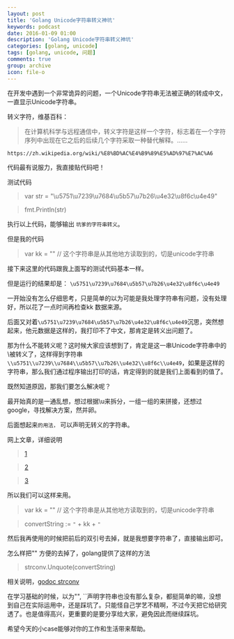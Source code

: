 ```yaml
---
layout: post
title: 'Golang Unicode字符串转义神坑'
keywords: podcast
date: 2016-01-09 01:00
description: 'Golang Unicode字符串转义神坑'
categories: [golang, unicode]
tags: [golang, unicode, 问题]
comments: true
group: archive
icon: file-o
---
```


在开发中遇到一个非常诡异的问题，一个Unicode字符串无法被正确的转成中文，一直显示Unicode字符串。

转义字符，维基百科：

>在计算机科学与远程通信中，转义字符是这样一个字符，标志着在一个字符序列中出现在它之后的后续几个字符采取一种替代解释。......

`https://zh.wikipedia.org/wiki/%E8%BD%AC%E4%B9%89%E5%AD%97%E7%AC%A6`

<!-- more -->

代码最有说服力，我直接贴代码吧！

测试代码

> var str = "\u5751\u7239\u7684\u5b57\u7b26\u4e32\u8f6c\u4e49"

> fmt.Println(str)

执行以上代码，能够输出 `坑爹的字符串转义`。

但是我的代码

> var kk = "" // 这个字符串是从其他地方读取到的，切是unicode字符串

接下来这里的代码跟我上面写的测试代码基本一样。

但是运行的结果却是： `\u5751\u7239\u7684\u5b57\u7b26\u4e32\u8f6c\u4e49`

一开始没有怎么仔细思考，只是简单的以为可能是我处理字符串有问题，没有处理好，所以花了一点时间再检查kk 数据来源。

后面又对着`\u5751\u7239\u7684\u5b57\u7b26\u4e32\u8f6c\u4e49`沉思，突然想起来，他元数据是这样的，我打印不了中文，那肯定是转义出问题了。

那为什么不能转义呢？这时候大家应该想到了，肯定是这一串Unicode字符串中的\被转义了，这样得到字符串`\\u5751\\u7239\\u7684\\u5b57\\u7b26\\u4e32\\u8f6c\\u4e49`，如果是这样的字符串，那么我们通过程序输出打印的话，肯定得到的就是我们上面看到的值了。

既然知道原因，那我们要怎么解决呢？

最开始真的是一通乱想，想过根据\u来拆分，一组一组的来拼接，还想过google，寻找解决方案，然并卵。

后面想起来`的用法，` 可以声明无转义的字符串。

网上文章，详细说明

>[1](https://github.com/astaxie/build-web-application-with-golang/blob/master/zh/02.2.md)

>[2](http://novtopro.coding.io/2015/10/08/golang-fundamentals-01-overview/)

>[3](http://xhrwang.me/2014/12/27/golang-fundamentals-6-string-pointer.html)

所以我们可以这样来用。

> var kk = "" // 这个字符串是从其他地方读取到的，切是unicode字符串

> convertString := `"` + kk + `"`

然后我再使用的时候把前后的双引号去掉，就是我想要字符串了，直接输出即可。

怎么样把"" 方便的去掉了，golang提供了这样的方法

> strconv.Unquote(convertString)

相关说明，[godoc strconv](https://godoc.org/strconv)

在学习基础的时候，以为"", ``声明字符串也没有那么复杂，都挺简单的嘛，没想到自己在实际运用中，还是踩坑了。只能怪自己学艺不精啊，不过今天把它给研究透了。也是值得高兴，更重要的是要分享给大家，避免因此而继续踩坑。

希望今天的小case能够对你的工作和生活带来帮助。